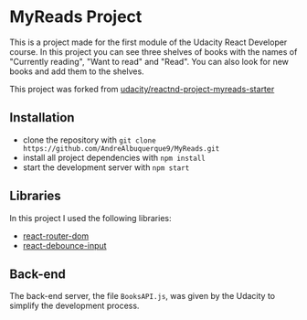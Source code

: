 # MyReads Project

This is a project made for the first module of the Udacity React Developer course. In this project you can see three shelves of books with the names of "Currently reading", "Want to read" and "Read". You can also look for new books and add them to the shelves.

This project was forked from [udacity/reactnd-project-myreads-starter](https://github.com/udacity/reactnd-project-myreads-starter)

## Installation

* clone the repository with `git clone https://github.com/AndreAlbuquerque9/MyReads.git`
* install all project dependencies with `npm install`
* start the development server with `npm start`

## Libraries

In this project I used the following libraries:

* [react-router-dom](https://www.npmjs.com/package/react-router-dom)
* [react-debounce-input](https://www.npmjs.com/package/react-debounce-input)

## Back-end

The back-end server, the file `BooksAPI.js`, was given by the Udacity to simplify the development process. 